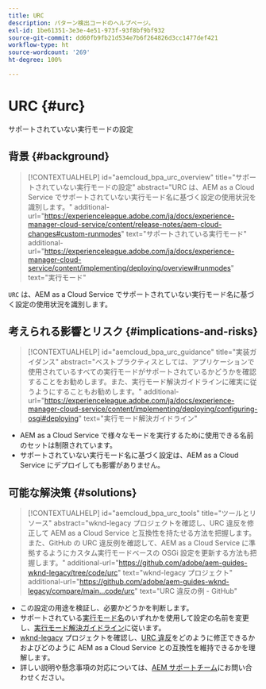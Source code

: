 ```yaml
---
title: URC
description: パターン検出コードのヘルプページ。
exl-id: 1be61351-3e3e-4e51-973f-93f8bf9bf932
source-git-commit: dd60fb9fb21d534e7b6f264826d3cc1477def421
workflow-type: ht
source-wordcount: '269'
ht-degree: 100%

---
```


# URC {#urc}

サポートされていない実行モードの設定

## 背景 {#background}

>[!CONTEXTUALHELP]
>id="aemcloud_bpa_urc_overview"
>title="サポートされていない実行モードの設定"
>abstract="URC は、AEM as a Cloud Service でサポートされていない実行モード名に基づく設定の使用状況を識別します。"
>additional-url="https://experienceleague.adobe.com/ja/docs/experience-manager-cloud-service/content/release-notes/aem-cloud-changes#custom-runmodes" text="サポートされている実行モード"
>additional-url="https://experienceleague.adobe.com/ja/docs/experience-manager-cloud-service/content/implementing/deploying/overview#runmodes" text="実行モード"

`URC` は、AEM as a Cloud Service でサポートされていない実行モード名に基づく設定の使用状況を識別します。

## 考えられる影響とリスク {#implications-and-risks}

>[!CONTEXTUALHELP]
>id="aemcloud_bpa_urc_guidance"
>title="実装ガイダンス"
>abstract="ベストプラクティスとしては、アプリケーションで使用されているすべての実行モードがサポートされているかどうかを確認することをお勧めします。また、実行モード解決ガイドラインに確実に従うようにすることもお勧めします。"
>additional-url="https://experienceleague.adobe.com/ja/docs/experience-manager-cloud-service/content/implementing/deploying/configuring-osgi#deploying" text="実行モード解決ガイドライン"

* AEM as a Cloud Service で様々なモードを実行するために使用できる名前のセットは制限されています。
* サポートされていない実行モード名に基づく設定は、AEM as a Cloud Service にデプロイしても影響がありません。

## 可能な解決策 {#solutions}

>[!CONTEXTUALHELP]
>id="aemcloud_bpa_urc_tools"
>title="ツールとリソース"
>abstract="wknd-legacy プロジェクトを確認し、URC 違反を修正して AEM as a Cloud Service と互換性を持たせる方法を把握します。また、GitHub の URC 違反例を確認して、AEM as a Cloud Service に準拠するようにカスタム実行モードベースの OSGi 設定を更新する方法も把握します。"
>additional-url="https://github.com/adobe/aem-guides-wknd-legacy/tree/code/urc" text="wknd-legacy プロジェクト"
>additional-url="https://github.com/adobe/aem-guides-wknd-legacy/compare/main...code/urc" text="URC 違反の例 - GitHub"

* この設定の用途を検証し、必要かどうかを判断します。
* サポートされている[実行モード名](https://experienceleague.adobe.com/ja/docs/experience-manager-cloud-service/content/release-notes/aem-cloud-changes#custom-runmodes)のいずれかを使用して設定の名前を変更し、[実行モード解決ガイドライン](https://experienceleague.adobe.com/ja/docs/experience-manager-cloud-service/content/implementing/deploying/configuring-osgi#runmode-resolution)に従います。
* [wknd-legacy](https://github.com/adobe/aem-guides-wknd-legacy/tree/code/urc) プロジェクトを確認し、[URC 違反](https://github.com/adobe/aem-guides-wknd-legacy/compare/main...code/urc)をどのように修正できるかおよびどのように AEM as a Cloud Service との互換性を維持できるかを理解します。
* 詳しい説明や懸念事項の対応については、[AEM サポートチーム](https://helpx.adobe.com/jp/enterprise/using/support-for-experience-cloud.html)にお問い合わせください。
